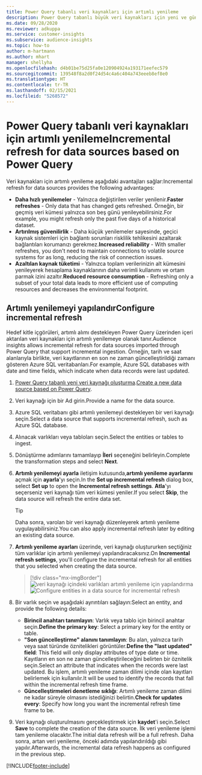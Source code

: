 ```yaml
---
title: Power Query tabanlı veri kaynakları için artımlı yenileme
description: Power Query tabanlı büyük veri kaynakları için yeni ve güncelleştirilmiş verileri yenileyin.
ms.date: 09/28/2020
ms.reviewer: adkuppa
ms.service: customer-insights
ms.subservice: audience-insights
ms.topic: how-to
author: m-hartmann
ms.author: mhart
manager: shellyha
ms.openlocfilehash: d4b01be75d25fa0e120904924a193171eefec579
ms.sourcegitcommit: 139548f8a2d0f24d54c4a6c404a743eeeb8ef8e0
ms.translationtype: HT
ms.contentlocale: tr-TR
ms.lasthandoff: 02/15/2021
ms.locfileid: "5268572"
---
```

# <a name="incremental-refresh-for-data-sources-based-on-power-query"></a><span data-ttu-id="3af45-103">Power Query tabanlı veri kaynakları için artımlı yenileme</span><span class="sxs-lookup"><span data-stu-id="3af45-103">Incremental refresh for data sources based on Power Query</span></span>

<span data-ttu-id="3af45-104">Veri kaynakları için artımlı yenileme aşağıdaki avantajları sağlar:</span><span class="sxs-lookup"><span data-stu-id="3af45-104">Incremental refresh for data sources provides the following advantages:</span></span>

- <span data-ttu-id="3af45-105">**Daha hızlı yenilemeler** - Yalnızca değiştirilen veriler yenilenir.</span><span class="sxs-lookup"><span data-stu-id="3af45-105">**Faster refreshes** - Only data that has changed gets refreshed.</span></span> <span data-ttu-id="3af45-106">Örneğin, bir geçmiş veri kümesi yalnızca son beş günü yenileyebilirsiniz.</span><span class="sxs-lookup"><span data-stu-id="3af45-106">For example, you might refresh only the past five days of a historical dataset.</span></span>
- <span data-ttu-id="3af45-107">**Artırılmış güvenilirlik** - Daha küçük yenilemeler sayesinde, geçici kaynak sistemleri için bağlantı sorunları risklilik tehlikesini azaltarak bağlantıları korumanızı gerekmez.</span><span class="sxs-lookup"><span data-stu-id="3af45-107">**Increased reliability** - With smaller refreshes, you don't need to maintain connections to volatile source systems for as long, reducing the risk of connection issues.</span></span>
- <span data-ttu-id="3af45-108">**Azaltılan kaynak tüketimi** - Yalnızca toplam verilerinizin alt kümesini yenileyerek hesaplama kaynaklarının daha verimli kullanımı ve ortam parmak izini azaltır.</span><span class="sxs-lookup"><span data-stu-id="3af45-108">**Reduced resource consumption** - Refreshing only a subset of your total data leads to more efficient use of computing resources and decreases the environmental footprint.</span></span>

## <a name="configure-incremental-refresh"></a><span data-ttu-id="3af45-109">Artımlı yenilemeyi yapılandır</span><span class="sxs-lookup"><span data-stu-id="3af45-109">Configure incremental refresh</span></span>

<span data-ttu-id="3af45-110">Hedef kitle içgörüleri, artımlı alımı destekleyen Power Query üzerinden içeri aktarılan veri kaynakları için artımlı yenilemeye olanak tanır.</span><span class="sxs-lookup"><span data-stu-id="3af45-110">Audience insights allows incremental refresh for data sources imported through Power Query that support incremental ingestion.</span></span> <span data-ttu-id="3af45-111">Örneğin, tarih ve saat alanlarıyla birlikte, veri kayıtlarının en son ne zaman güncelleştirildiği zamanı gösteren Azure SQL veritabanları.</span><span class="sxs-lookup"><span data-stu-id="3af45-111">For example, Azure SQL databases with date and time fields, which indicate when data records were last updated.</span></span>

1. <span data-ttu-id="3af45-112">[Power Query tabanlı yeni veri kaynağı oluşturma](connect-power-query.md).</span><span class="sxs-lookup"><span data-stu-id="3af45-112">[Create a new data source based on Power Query](connect-power-query.md).</span></span>

1. <span data-ttu-id="3af45-113">Veri kaynağı için bir Ad girin.</span><span class="sxs-lookup"><span data-stu-id="3af45-113">Provide a name for the data source.</span></span>

1. <span data-ttu-id="3af45-114">Azure SQL veritabanı gibi artımlı yenilemeyi destekleyen bir veri kaynağı seçin.</span><span class="sxs-lookup"><span data-stu-id="3af45-114">Select a data source that supports incremental refresh, such as Azure SQL database.</span></span>

1. <span data-ttu-id="3af45-115">Alınacak varlıkları veya tabloları seçin.</span><span class="sxs-lookup"><span data-stu-id="3af45-115">Select the entities or tables to ingest.</span></span>

1. <span data-ttu-id="3af45-116">Dönüştürme adımlarını tamamlayıp **İleri** seçeneğini belirleyin.</span><span class="sxs-lookup"><span data-stu-id="3af45-116">Complete the transformation steps and select **Next**.</span></span>

1. <span data-ttu-id="3af45-117">**Artımlı yenilemeyi ayarla** iletişim kutusunda,**artımlı yenileme ayarlarını** açmak için **ayarla**'yı seçin.</span><span class="sxs-lookup"><span data-stu-id="3af45-117">In the **Set up incremental refresh** dialog box, select **Set up** to open the **Incremental refresh settings**.</span></span> <span data-ttu-id="3af45-118">**Atla**'yı seçerseniz veri kaynağı tüm veri kümesi yeniler.</span><span class="sxs-lookup"><span data-stu-id="3af45-118">If you select **Skip**, the data source will refresh the entire data set.</span></span>
   > [!TIP]
   > <span data-ttu-id="3af45-119">Daha sonra, varolan bir veri kaynağı düzenleyerek artımlı yenileme uygulayabilirsiniz.</span><span class="sxs-lookup"><span data-stu-id="3af45-119">You can also apply incremental refresh later by editing an existing data source.</span></span>

1. <span data-ttu-id="3af45-120">**Artımlı yenileme ayarları** üzerinde, veri kaynağı oluştururken seçtiğiniz tüm varlıklar için artımlı yenilemeyi yapılandıracaksınız.</span><span class="sxs-lookup"><span data-stu-id="3af45-120">On **Incremental refresh settings**, you'll configure the incremental refresh for all entities that you selected when creating the data source.</span></span>

   > [!div class="mx-imgBorder"]
   > <span data-ttu-id="3af45-121">![veri kaynağı içindeki varlıkları artımlı yenileme için yapılandırma](media/incremental-refresh-settings.png "veri kaynağı içindeki varlıkları artımlı yenileme için yapılandırma")</span><span class="sxs-lookup"><span data-stu-id="3af45-121">![Configure entities in a data source for incremental refresh](media/incremental-refresh-settings.png "Configure entities in a data source for incremental refresh")</span></span>

1. <span data-ttu-id="3af45-122">Bir varlık seçin ve aşağıdaki ayrıntıları sağlayın:</span><span class="sxs-lookup"><span data-stu-id="3af45-122">Select an entity, and provide the following details:</span></span>

   - <span data-ttu-id="3af45-123">**Birincil anahtarı tanımlayın**: Varlık veya tablo için birincil anahtar seçin.</span><span class="sxs-lookup"><span data-stu-id="3af45-123">**Define the primary key**: Select a primary key for the entity or table.</span></span>
   - <span data-ttu-id="3af45-124">**"Son güncelleştirme" alanını tanımlayın**: Bu alan, yalnızca tarih veya saat türünde öznitelikleri görüntüler.</span><span class="sxs-lookup"><span data-stu-id="3af45-124">**Define the "last updated" field**: This field will only display attributes of type date or time.</span></span> <span data-ttu-id="3af45-125">Kayıtların en son ne zaman güncelleştirileceğini belirten bir öznitelik seçin.</span><span class="sxs-lookup"><span data-stu-id="3af45-125">Select an attribute that indicates when the records were last updated.</span></span> <span data-ttu-id="3af45-126">Bu işlem, artımlı yenileme zaman dilimi içinde olan kayıtları belirlemek için kullanılır.</span><span class="sxs-lookup"><span data-stu-id="3af45-126">It will be used to identify the records that fall within the incremental refresh time frame.</span></span>
   - <span data-ttu-id="3af45-127">**Güncelleştirmeleri denetleme sıklığı**: Artımlı yenileme zaman dilimi ne kadar süreyle olmasını istediğinizi belirtin.</span><span class="sxs-lookup"><span data-stu-id="3af45-127">**Check for updates every**: Specify how long you want the incremental refresh time frame to be.</span></span>

1. <span data-ttu-id="3af45-128">Veri kaynağı oluşturulmasını gerçekleştirmek için **kaydet**'i seçin.</span><span class="sxs-lookup"><span data-stu-id="3af45-128">Select **Save** to complete the creation of the data source.</span></span> <span data-ttu-id="3af45-129">İlk veri yenileme işlemi tam yenileme olacaktır.</span><span class="sxs-lookup"><span data-stu-id="3af45-129">The initial data refresh will be a full refresh.</span></span> <span data-ttu-id="3af45-130">Daha sonra, artan veri yenileme, önceki adımda yapılandırıldığı gibi yapılır.</span><span class="sxs-lookup"><span data-stu-id="3af45-130">Afterwards, the incremental data refresh happens as configured in the previous step.</span></span>


[!INCLUDE[footer-include](../includes/footer-banner.md)]